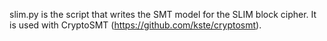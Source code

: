 slim.py is the script that writes the SMT model for the SLIM block cipher. It is used with CryptoSMT (https://github.com/kste/cryptosmt).
